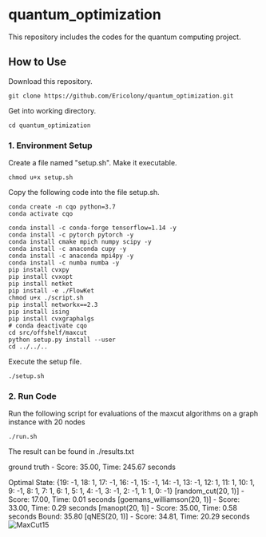# quantum_optimization #

This repository includes the codes for the quantum computing project.

## How to Use ##

Download this repository.
```
git clone https://github.com/Ericolony/quantum_optimization.git
```

Get into working directory.
```
cd quantum_optimization
```


### 1. Environment Setup ###
Create a file named "setup.sh". Make it executable.
```
chmod u+x setup.sh
```

Copy the following code into the file setup.sh.
```
conda create -n cqo python=3.7
conda activate cqo

conda install -c conda-forge tensorflow=1.14 -y
conda install -c pytorch pytorch -y
conda install cmake mpich numpy scipy -y
conda install -c anaconda cupy -y
conda install -c anaconda mpi4py -y
conda install -c numba numba -y
pip install cvxpy
pip install cvxopt
pip install netket
pip install -e ./FlowKet
chmod u+x ./script.sh
pip install networkx==2.3
pip install ising
pip install cvxgraphalgs
# conda deactivate cqo
cd src/offshelf/maxcut
python setup.py install --user
cd ../../..
```
Execute the setup file.
```
./setup.sh
```


### 2. Run Code ###

Run the following script for evaluations of the maxcut algorithms on a graph instance with 20 nodes

```
./run.sh
```

The result can be found in ./results.txt

ground truth - Score: 35.00, Time: 245.67 seconds

Optimal State: {19: -1, 18: 1, 17: -1, 16: -1, 15: -1, 14: -1, 13: -1, 12: 1, 11: 1, 10: 1, 9: -1, 8: 1, 7: 1, 6: 1, 5: 1, 4: -1, 3: -1, 2: -1, 1: 1, 0: -1}
[random_cut(20, 1)] - Score: 17.00, Time: 0.01 seconds
[goemans_williamson(20, 1)] - Score: 33.00, Time: 0.29 seconds
[manopt(20, 1)] - Score: 35.00, Time: 0.58 seconds Bound: 35.80
[qNES(20, 1)] - Score: 34.81, Time: 20.29 seconds
![MaxCut15](https://github.com/Ericolony/quantum_optimization/blob/master/data/maxcut/graph15.png)


